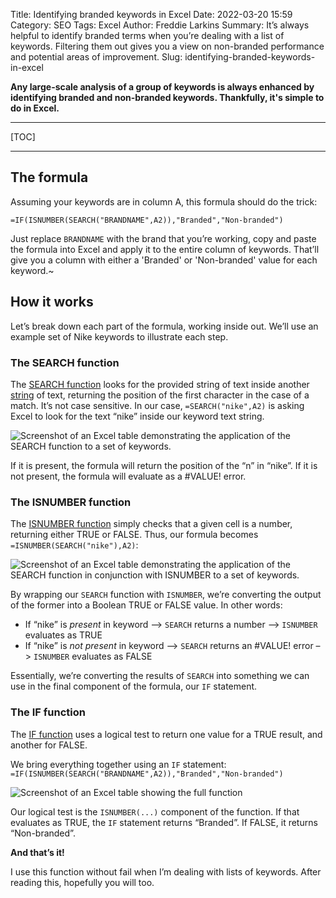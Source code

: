 Title: Identifying branded keywords in Excel
Date: 2022-03-20 15:59
Category: SEO
Tags: Excel
Author: Freddie Larkins
Summary: It’s always helpful to identify branded terms when you’re dealing with a list of keywords. Filtering them out gives you a view on non-branded performance and potential areas of improvement.
Slug: identifying-branded-keywords-in-excel

**Any large-scale analysis of a group of keywords is always enhanced by identifying branded and non-branded keywords. Thankfully, it's simple to do in Excel.**

---
[TOC]

---

## The formula
Assuming your keywords are in column A, this formula should do the trick:

```
=IF(ISNUMBER(SEARCH("BRANDNAME",A2)),"Branded","Non-branded")
```

Just replace `BRANDNAME` with the brand that you’re working, copy and paste the formula into Excel and apply it to the entire column of keywords. That’ll give you a column with either a 'Branded' or 'Non-branded' value for each keyword.~

## How it works
Let’s break down each part of the formula, working inside out. We’ll use an example set of Nike keywords to illustrate each step.

### The SEARCH function

The [SEARCH function](https://exceljet.net/excel-functions/excel-search-function) looks for the provided string of text inside another [string](https://www.deskbright.com/excel/excel-string-functions/) of text, returning the position of the first character in the case of a match. It’s not case sensitive. In our case, `=SEARCH("nike",A2)` is asking Excel to look for the text “nike” inside our keyword text string.

![Screenshot of an Excel table demonstrating the application of the SEARCH function to a set of keywords.](/images/png/search-function-screenshot.png)

If it is present, the formula will return the position of the “n” in “nike”. If it is not present, the formula will evaluate as a #VALUE! error.

### The ISNUMBER function

The [ISNUMBER function](https://exceljet.net/excel-functions/excel-isnumber-function) simply checks that a given cell is a number, returning either TRUE or FALSE. Thus, our formula becomes `=ISNUMBER(SEARCH("nike"),A2)`:

![Screenshot of an Excel table demonstrating the application of the SEARCH function in conjunction with ISNUMBER to a set of keywords.](/images/png/search-and-isnumber-functions.png)

By wrapping our `SEARCH` function with `ISNUMBER`, we’re converting the output of the former into a Boolean TRUE or FALSE value. In other words:

*   If “nike” is _present_ in keyword –> `SEARCH` returns a number –> `ISNUMBER` evaluates as TRUE
*   If “nike” is _not present_ in keyword –> `SEARCH` returns an #VALUE! error –> `ISNUMBER` evaluates as FALSE

Essentially, we’re converting the results of `SEARCH` into something we can use in the final component of the formula, our `IF` statement.

### The IF function

The [IF function](https://exceljet.net/excel-functions/excel-if-function) uses a logical test to return one value for a TRUE result, and another for FALSE.

We bring everything together using an `IF` statement: `=IF(ISNUMBER(SEARCH("BRANDNAME",A2)),"Branded","Non-branded")`

![Screenshot of an Excel table showing the full function](/images/png/search-isnumber-and-if-functions.png)

Our logical test is the `ISNUMBER(...)` component of the function. If that evaluates as TRUE, the `IF` statement returns “Branded”. If FALSE, it returns “Non-branded”.

**And that’s it!**

I use this function without fail when I’m dealing with lists of keywords. After reading this, hopefully you will too.